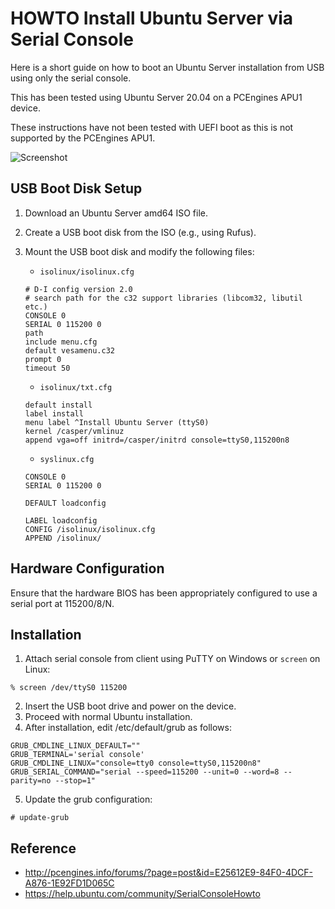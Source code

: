 HOWTO Install Ubuntu Server via Serial Console
==============================================

Here is a short guide on how to boot an Ubuntu Server installation from USB using only the serial console.

This has been tested using Ubuntu Server 20.04 on a PCEngines APU1 device.

These instructions have not been tested with UEFI boot as this is not supported by the PCEngines APU1.

![Screenshot](https://user-images.githubusercontent.com/56522195/82498039-337a5700-9ae7-11ea-8fcd-98e8c9f3acd9.png)

USB Boot Disk Setup
-------------------

1. Download an Ubuntu Server amd64 ISO file.
2. Create a USB boot disk from the ISO (e.g., using Rufus).
3. Mount the USB boot disk and modify the following files:

	- `isolinux/isolinux.cfg`

	```
    # D-I config version 2.0
    # search path for the c32 support libraries (libcom32, libutil etc.)
    CONSOLE 0
    SERIAL 0 115200 0
    path 
    include menu.cfg
    default vesamenu.c32
    prompt 0
    timeout 50
	```

	- `isolinux/txt.cfg`

	```
    default install
    label install
    menu label ^Install Ubuntu Server (ttyS0)
    kernel /casper/vmlinuz
    append vga=off initrd=/casper/initrd console=ttyS0,115200n8 
	```

	- `syslinux.cfg`

	```
    CONSOLE 0
    SERIAL 0 115200 0

    DEFAULT loadconfig

    LABEL loadconfig
    CONFIG /isolinux/isolinux.cfg
    APPEND /isolinux/
	```


Hardware Configuration
----------------------

Ensure that the hardware BIOS has been appropriately configured to use a serial
port at 115200/8/N.


Installation
------------
1. Attach serial console from client using PuTTY on Windows or `screen` on Linux:

```
% screen /dev/ttyS0 115200
```

2. Insert the USB boot drive and power on the device.
3. Proceed with normal Ubuntu installation.
4. After installation, edit /etc/default/grub as follows:

```
GRUB_CMDLINE_LINUX_DEFAULT=""
GRUB_TERMINAL='serial console'
GRUB_CMDLINE_LINUX="console=tty0 console=ttyS0,115200n8"
GRUB_SERIAL_COMMAND="serial --speed=115200 --unit=0 --word=8 --parity=no --stop=1"
```

5. Update the grub configuration:

```
# update-grub
```

Reference
---------
- http://pcengines.info/forums/?page=post&id=E25612E9-84F0-4DCF-A876-1E92FD1D065C
- https://help.ubuntu.com/community/SerialConsoleHowto
